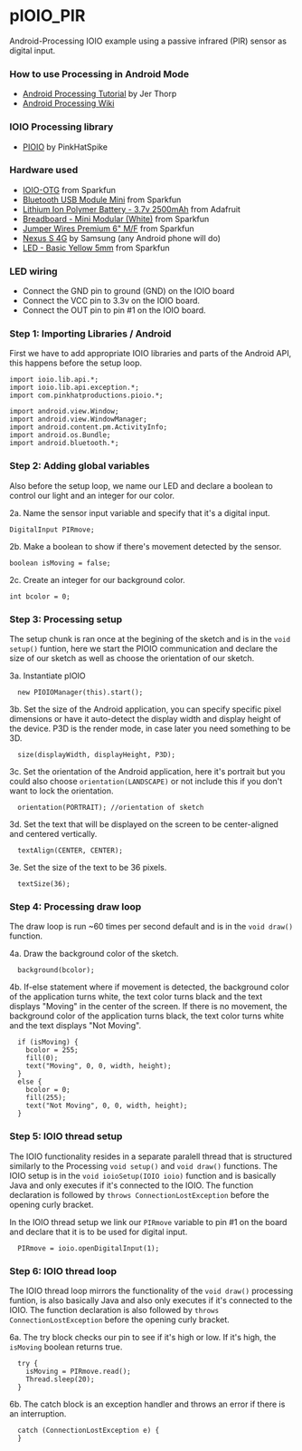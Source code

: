 pIOIO_PIR
=========

Android-Processing IOIO example using a passive infrared (PIR) sensor as digital input.

### How to use Processing in Android Mode
   * <a href="http://processing.org/tutorials/android/">Android Processing Tutorial</a> by Jer Thorp
   * <a href="http://wiki.processing.org/w/Android">Android Processing Wiki</a>

### IOIO Processing library
  * <a href="https://github.com/PinkHatSpike/pioio">PIOIO</a> by PinkHatSpike

### Hardware used
  * <a href="https://www.sparkfun.com/products/11343">IOIO-OTG</a> from Sparkfun
  * <a href="https://www.sparkfun.com/products/9434">Bluetooth USB Module Mini</a> from Sparkfun
  * <a href="http://www.adafruit.com/products/328">Lithium Ion Polymer Battery - 3.7v 2500mAh</a> from Adafruit
  * <a href="https://www.sparkfun.com/products/12043">Breadboard - Mini Modular (White)</a> from Sparkfun
  * <a href="https://www.sparkfun.com/products/9140">Jumper Wires Premium 6" M/F</a> from Sparkfun
  * <a href="http://www.amazon.com/Samsung-Nexus-Android-Phone-Sprint/dp/B0050DDVUI">Nexus S 4G</a> by Samsung (any Android phone will do)
  * <a href="https://www.sparkfun.com/products/9594">LED - Basic Yellow 5mm</a> from Sparkfun

### LED wiring
  * Connect the GND pin to ground (GND) on the IOIO board
  * Connect the VCC pin to 3.3v on the IOIO board.
  * Connect the OUT pin to pin #1 on the IOIO board.

### Step 1: Importing Libraries / Android
First we have to add appropriate IOIO libraries and parts of the Android API, this happens before the setup loop.
```
import ioio.lib.api.*;
import ioio.lib.api.exception.*;
import com.pinkhatproductions.pioio.*;

import android.view.Window;
import android.view.WindowManager;
import android.content.pm.ActivityInfo;
import android.os.Bundle;
import android.bluetooth.*;
```

### Step 2: Adding global variables
Also before the setup loop, we name our LED and declare a boolean to control our light and an integer for our color.

2a. Name the sensor input variable and specify that it's a digital input.
```
DigitalInput PIRmove;
```
2b. Make a boolean to show if there's movement detected by the sensor.
```
boolean isMoving = false;
```
2c. Create an integer for our background color.
```
int bcolor = 0;
```

### Step 3: Processing setup
The setup chunk is ran once at the begining of the sketch and is in the `void setup()` funtion, here we start the PIOIO communication and declare the size of our sketch as well as choose the orientation of our sketch.

3a. Instantiate pIOIO
```
  new PIOIOManager(this).start();
```
3b. Set the size of the Android application, you can specify specific pixel dimensions or have it auto-detect the display width and display height of the device. P3D is the render mode, in case later you need something to be 3D.
```
  size(displayWidth, displayHeight, P3D);
```
3c. Set the orientation of the Android application, here it's portrait but you could also choose `orientation(LANDSCAPE)` or not include this if you don't want to lock the orientation.
```
  orientation(PORTRAIT); //orientation of sketch
```
3d. Set the text that will be displayed on the screen to be center-aligned and centered vertically.
```
  textAlign(CENTER, CENTER);
```
3e. Set the size of the text to be 36 pixels.
```
  textSize(36);
```

### Step 4: Processing draw loop
The draw loop is run ~60 times per second default and is in the `void draw()` function.

4a. Draw the background color of the sketch.
```
  background(bcolor);
```
4b. If-else statement where if movement is detected, the background color of the application turns white, the text color turns black and the text displays "Moving" in the center of the screen. If there is no movement, the background color of the application turns black, the text color turns white and the text displays "Not Moving".
```
  if (isMoving) {
    bcolor = 255;
    fill(0);
    text("Moving", 0, 0, width, height);
  }
  else {
    bcolor = 0;
    fill(255);
    text("Not Moving", 0, 0, width, height);
  }
```

### Step 5: IOIO thread setup
The IOIO functionality resides in a separate paralell thread that is structured similarly to the Processing `void setup()` and `void draw()` functions. The IOIO setup is in the `void ioioSetup(IOIO ioio)` function and is basically Java and only executes if it's connected to the IOIO. The function declaration is followed by `throws ConnectionLostException` before the opening curly bracket.

In the IOIO thread setup we link our `PIRmove` variable to pin #1 on the board and declare that it is to be used for digital input.
```
  PIRmove = ioio.openDigitalInput(1);
```

### Step 6: IOIO thread loop
The IOIO thread loop mirrors the functionality of the `void draw()` processing funtion, is also basically Java and also only executes if it's connected to the IOIO. The function declaration is also followed by `throws ConnectionLostException` before the opening curly bracket.

6a. The try block checks our pin to see if it's high or low. If it's high, the `isMoving` boolean returns true.
```
  try {
    isMoving = PIRmove.read();
    Thread.sleep(20);
  }
```
6b. The catch block is an exception handler and throws an error if there is an interruption.
```
  catch (ConnectionLostException e) {
  }
```
